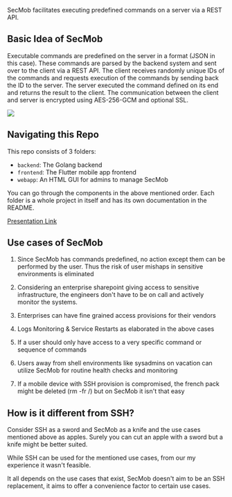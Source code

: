 SecMob facilitates executing predefined commands on a server via a REST API.

## Basic Idea of SecMob

Executable commands are predefined on the server in a format (JSON in this case). These commands are parsed by the backend system and sent over to the client via a REST API. The client receives randomly unique IDs of the commands and requests execution of the commands by sending back the ID to the server. The server executed the command defined on its end and returns the result to the client. The communication between the client and server is encrypted using AES-256-GCM and optional SSL.

<img src='https://github.com/BismeetSingh/SecureMob/assets/13601266/d39766fa-4507-419d-9da0-6eb85f6b5967' />


## Navigating this Repo
This repo consists of 3 folders:
- `backend`: The Golang backend
- `frontend`: The Flutter mobile app frontend
- `webapp`: An HTML GUI for admins to manage SecMob

You can go through the components in the above mentioned order. Each folder is a whole project in itself and has its own documentation in the README.

[Presentation Link](https://docs.google.com/presentation/d/1M6D3l91h6PDuemY7bpGrdTEvX0cU2Q8kbmU1xGB4f3Y/edit?usp=sharing)

## Use cases of SecMob

1. Since SecMob has commands predefined, no action except them can be performed by the user. Thus the risk of user mishaps in sensitive environments is eliminated

2. Considering an enterprise sharepoint giving access to sensitive infrastructure, the engineers don't have to be on call and actively monitor the systems.

3. Enterprises can have fine grained access provisions for their vendors
    
4. Logs Monitoring & Service Restarts as elaborated in the above cases
    
5. If a user should only have access to a very specific command or sequence of commands
        
6. Users away from shell environments like sysadmins on vacation can utilize SecMob for routine health checks and monitoring
    
7. If a mobile device with SSH provision is compromised, the french pack might be deleted (rm -fr /) but on SecMob it isn't that easy
    

## How is it different from SSH?

Consider SSH as a sword and SecMob as a knife and the use cases mentioned above as apples. Surely you can cut an apple with a sword but a knife might be better suited.

While SSH can be used for the mentioned use cases, from our my experience it wasn't feasible.

It all depends on the use cases that exist, SecMob doesn't aim to be an SSH replacement, it aims to offer a convenience factor to certain use cases.
